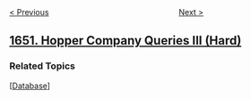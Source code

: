 <!--|This file generated by command(leetcode description); DO NOT EDIT.    |-->
<!--+----------------------------------------------------------------------+-->
<!--|@author    awesee <openset.wang@gmail.com>                           |-->
<!--|@link      https://github.com/awesee                                 |-->
<!--|@home      https://github.com/awesee/leetcode                        |-->
<!--+----------------------------------------------------------------------+-->

[< Previous](../lowest-common-ancestor-of-a-binary-tree-iii "Lowest Common Ancestor of a Binary Tree III")
　　　　　　　　　　　　　　　　
[Next >](../defuse-the-bomb "Defuse the Bomb")

## [1651. Hopper Company Queries III (Hard)](https://leetcode.com/problems/hopper-company-queries-iii "")



### Related Topics
  [[Database](../../tag/database/README.md)]

